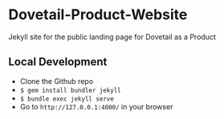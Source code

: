 # Dovetail-Product-Website
Jekyll site for the public landing page for Dovetail as a Product

## Local Development

* Clone the Github repo
* `$ gem install bundler jekyll`
* `$ bundle exec jekyll serve`
* Go to `http://127.0.0.1:4000/` in your browser
